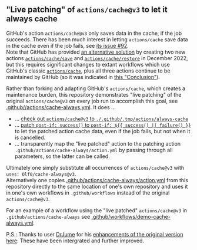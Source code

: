 ## "Live patching" of `actions/cache@v3` to let it always cache

GitHub's action `actions/cache@v3` only saves data in the cache, if the job succeeds.  There has been much interest in letting `actions/cache` save data in the cache even if the job fails, see [its issue \#92](https://github.com/actions/cache/issues/92).<br />
Note that GitHub has provided [an alternative solution](https://github.com/actions/cache/discussions/1020) by creating two new actions [`actions/cache/save`](https://github.com/actions/cache/tree/main/save) and [`actions/cache/restore`](https://github.com/actions/cache/tree/main/restore) in December 2022, but this requires significant changes to extant workflows which use GitHub's classic [`actions/cache`](https://github.com/actions/cache), plus all three actions continue to be maintained by GitHub (so it was indicated in [this "Conclusion"](https://github.com/actions/cache/discussions/1020#discussion-4635717)).

Rather than forking and adapting GitHub's `actions/cache`, which creates a maintenance burden, this repository demonstrates "live patching" of the original `actions/cache@v3` on every job run to accomplish this goal, see [.github//actions/cache-always.yml](https://github.com/Olf0/cache-always/blob/main/.github/actions/cache-always/action.yml).  It does …

- … [check out `actions/cache@v3` to `./.github/.tmp/actions/always-cache`](https://github.com/Olf0/cache-always/blob/main/.github/actions/cache-always/action.yml#L27-L32)
- … [patch `post-if: success()` to `post-if: ${{ success() || failure() }}`](https://github.com/Olf0/cache-always/blob/main/.github/actions/cache-always/action.yml#L34-L35) to let the patched action cache data, even if the job fails, but not when it is cancelled.
- … transparently map the "live patched" action to the patching action `.github/actions/cache-always/action.yml` by passing through all parameters, so the latter can be called.

Ultimately one simply substitute all occurrences of `actions/cache@v3` with  `uses: Olf0/cache-always@v3`.<br />
Alternatively one copies [.github/actions/cache-always/action.yml](https://github.com/Olf0/cache-always/blob/main/.github/actions/cache-always.yml) from this repository directly to the same location of one's own repository and uses it in one's own workflows in `.github/workflows` instead of the original `actions/cache@v3`.

For an example of a workflow using the "live patched" `actions/cache@v3` in `.github/actions/cache-always` see [.github/workflows/demo-cache-always.yml](https://github.com/Olf0/cache-always/blob/main/.github/workflows/demo-cache-always.yml).

P.S.: Thanks to user [DrJume](https://github.com/DrJume) for his [enhancements of the original version here](https://github.com/actions/cache/issues/92#issuecomment-1263067512): These have been intergrated and further improved.
